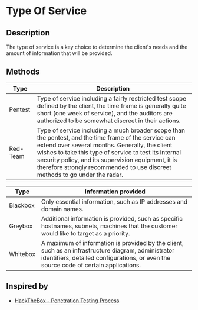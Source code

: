 # Type Of Service
## Description

The type of service is a key choice to determine the client's needs and the amount of information that will be provided.

## Methods

| Type     | Description                                                                                                                                                                                                                                                                                                                                           |
| -------- | ----------------------------------------------------------------------------------------------------------------------------------------------------------------------------------------------------------------------------------------------------------------------------------------------------------------------------------------------------- |
| Pentest  | Type of service including a fairly restricted test scope defined by the client, the time frame is generally quite short (one week of service), and the auditors are authorized to be somewhat discreet in their actions.                                                                                                                              |
| Red-Team | Type of service including a much broader scope than the pentest, and the time frame of the service can extend over several months. Generally, the client wishes to take this type of service to test its internal security policy, and its supervision equipment, it is therefore strongly recommended to use discreet methods to go under the radar. |

| Type     | Information provided                                                                                                                                                                        |
| -------- | ------------------------------------------------------------------------------------------------------------------------------------------------------------------------------------------- |
| Blackbox | Only essential information, such as IP addresses and domain names.                                                                                                                          |
| Greybox  | Additional information is provided, such as specific hostnames, subnets, machines that the customer would like to target as a priority.                                                     |
| Whitebox | A maximum of information is provided by the client, such as an infrastructure diagram, administrator identifiers, detailed configurations, or even the source code of certain applications. |

## Inspired by

- [HackTheBox - Penetration Testing Process](https://academy.hackthebox.com/module/details/90)



